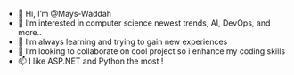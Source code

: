 - 👋 Hi, I’m @Mays-Waddah
- 👀 I’m interested in computer science newest trends, AI, DevOps, and more..
- 🌱 I’m always learning and trying to gain new experiences
- 💞️ I’m looking to collaborate on cool project so i enhance my coding skills
- 📫 I like ASP.NET and Python the most !

<!---
Mays-Waddah/Mays-Waddah is a ✨ special ✨ repository because its `README.md` (this file) appears on your GitHub profile.
You can click the Preview link to take a look at your changes.
--->
